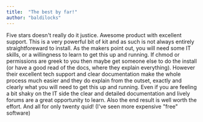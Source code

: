 ```yaml
---
title:  "The best by far!"
author: "baldilocks"
---
```

Five stars doesn't really do it justice. Awesome product with excellent support. This is a very powerful bit of kit and as such is not always entirely straightforeward to install. As the makers point out, you will need some IT skills, or a willingness to learn to get this up and running. If chmod or permissions are greek to you then maybe get someone else to do the install (or have a good read of the docs, where they explain everything). However their excellent tech support and clear documentation make the whole process much easier and they do explain from the outset, exactly and clearly what you will need to get this up and running. Even if you are feeling a bit shaky on the IT side the clear and detailed documentation and lively forums are a great opportunity to learn. Also the end result is well worth the effort. And all for only twenty quid! (I've seen more expensive "free" software)